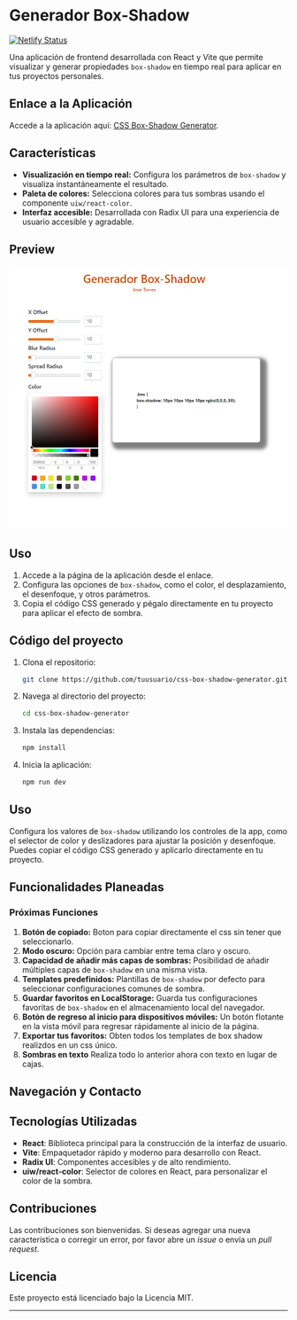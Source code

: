 # Generador Box-Shadow

[![Netlify Status](https://api.netlify.com/api/v1/badges/7607dc33-cfb6-4a7b-80ef-02b4cf5d2577/deploy-status)](https://app.netlify.com/sites/torme-shadow-gen/deploys)

Una aplicación de frontend desarrollada con React y Vite que permite visualizar y generar propiedades `box-shadow` en tiempo real para aplicar en tus proyectos personales.

## Enlace a la Aplicación

Accede a la aplicación aquí: [CSS Box-Shadow Generator](https://tuappweb.com).

## Características

- **Visualización en tiempo real:** Configura los parámetros de `box-shadow` y visualiza instantáneamente el resultado.
- **Paleta de colores:** Selecciona colores para tus sombras usando el componente `uiw/react-color`.
- **Interfaz accesible:** Desarrollada con Radix UI para una experiencia de usuario accesible y agradable.

## Preview

![Captura de Pantalla de CSS Box-Shadow Generator](./public/preview.png)

## Uso

1. Accede a la página de la aplicación desde el enlace.
2. Configura las opciones de `box-shadow`, como el color, el desplazamiento, el desenfoque, y otros parámetros.
3. Copia el código CSS generado y pégalo directamente en tu proyecto para aplicar el efecto de sombra.

## Código del proyecto

1. Clona el repositorio:

   ```bash
   git clone https://github.com/tuusuario/css-box-shadow-generator.git
   ```
2. Navega al directorio del proyecto:

   ```bash
   cd css-box-shadow-generator
   ```
3. Instala las dependencias:

   ```bash
   npm install
   ```
4. Inicia la aplicación:

   ```bash
   npm run dev
   ```

## Uso

Configura los valores de `box-shadow` utilizando los controles de la app, como el selector de color y deslizadores para ajustar la posición y desenfoque. Puedes copiar el código CSS generado y aplicarlo directamente en tu proyecto.

## Funcionalidades Planeadas

### Próximas Funciones

1. **Botón de copiado:** Boton para copiar directamente el css sin tener que seleccionarlo.
2. **Modo oscuro:** Opción para cambiar entre tema claro y oscuro.
3. **Capacidad de añadir más capas de sombras:** Posibilidad de añadir múltiples capas de `box-shadow` en una misma vista.
4. **Templates predefinidos:** Plantillas de `box-shadow` por defecto para seleccionar configuraciones comunes de sombra.
5. **Guardar favoritos en LocalStorage:** Guarda tus configuraciones favoritas de `box-shadow` en el almacenamiento local del navegador.
6. **Botón de regreso al inicio para dispositivos móviles:** Un botón flotante en la vista móvil para regresar rápidamente al inicio de la página.
7. **Exportar tus favoritos:** Obten todos los templates de box shadow realizdos en un css único.
8. **Sombras en texto** Realiza todo lo anterior ahora con texto en lugar de cajas.

## Navegación y Contacto

## Tecnologías Utilizadas

- **React**: Biblioteca principal para la construcción de la interfaz de usuario.
- **Vite**: Empaquetador rápido y moderno para desarrollo con React.
- **Radix UI**: Componentes accesibles y de alto rendimiento.
- **uiw/react-color**: Selector de colores en React, para personalizar el color de la sombra.

## Contribuciones

Las contribuciones son bienvenidas. Si deseas agregar una nueva característica o corregir un error, por favor abre un _issue_ o envía un _pull request_.

## Licencia

Este proyecto está licenciado bajo la Licencia MIT.

---
